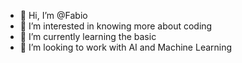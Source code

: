- 👋 Hi, I’m @Fabio
- 👀 I’m interested in knowing more about coding
- 🌱 I’m currently learning the basic
- 💞️ I’m looking to work with AI and Machine Learning

<!---
Fabio270/Fabio270 is a ✨ special ✨ repository because its `README.md` (this file) appears on your GitHub profile.
You can click the Preview link to take a look at your changes.
--->
